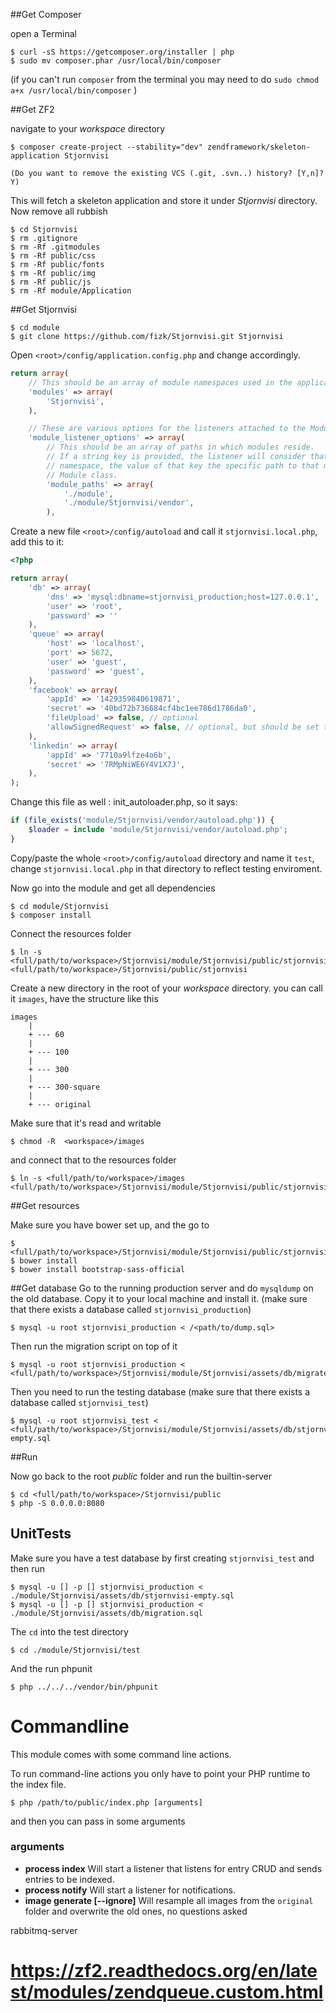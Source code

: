 
##Get Composer

open a Terminal

	$ curl -sS https://getcomposer.org/installer | php
	$ sudo mv composer.phar /usr/local/bin/composer

(if you can't run `composer` from the terminal you may need to do `sudo chmod a+x /usr/local/bin/composer` )

##Get ZF2

navigate to your _workspace_ directory

	$ composer create-project --stability="dev" zendframework/skeleton-application Stjornvisi

	(Do you want to remove the existing VCS (.git, .svn..) history? [Y,n]? Y)

This will fetch a skeleton application and store it under _Stjornvisi_ directory. Now remove all rubbish

	$ cd Stjornvisi
	$ rm .gitignore
	$ rm -Rf .gitmodules
    $ rm -Rf public/css
    $ rm -Rf public/fonts
    $ rm -Rf public/img
    $ rm -Rf public/js
	$ rm -Rf module/Application


##Get Stjornvisi

	$ cd module
	$ git clone https://github.com/fizk/Stjornvisi.git Stjornvisi


Open `<root>/config/application.config.php` and change accordingly.


```php
return array(
    // This should be an array of module namespaces used in the application.
    'modules' => array(
        'Stjornvisi',
    ),

    // These are various options for the listeners attached to the ModuleManager
    'module_listener_options' => array(
        // This should be an array of paths in which modules reside.
        // If a string key is provided, the listener will consider that a module
        // namespace, the value of that key the specific path to that module's
        // Module class.
        'module_paths' => array(
            './module',
            './module/Stjornvisi/vendor',
        ),
```

Create a new file `<root>/config/autoload` and call it `stjornvisi.local.php`, add this to it:

```php
<?php

return array(
	'db' => array(
		'dns' => 'mysql:dbname=stjornvisi_production;host=127.0.0.1',
		'user' => 'root',
		'password' => ''
	),
	'queue' => array(
		'host' => 'localhost',
		'port' => 5672,
		'user' => 'guest',
		'password' => 'guest',
	),
	'facebook' => array(
		'appId' => '1429359840619871',
		'secret' => '40bd72b736684cf4bc1ee786d1786da0',
		'fileUpload' => false, // optional
		'allowSignedRequest' => false, // optional, but should be set to false for non-canvas apps
	),
	'linkedin' => array(
		'appId' => '7710a9lfze4o6b',
		'secret' => '7RMpNiWE6Y4V1X7J',
	),
);
```

Change this file as well : init_autoloader.php, so it says:
```php
if (file_exists('module/Stjornvisi/vendor/autoload.php')) {
    $loader = include 'module/Stjornvisi/vendor/autoload.php';
}
```


Copy/paste the whole `<root>/config/autoload` directory and name it `test`, change `stjornvisi.local.php` in that directory  to reflect testing enviroment.

Now go into the module and get all dependencies

	$ cd module/Stjornvisi
	$ composer install


Connect the resources folder

	$ ln -s <full/path/to/workspace>/Stjornvisi/module/Stjornvisi/public/stjornvisi <full/path/to/workspace>/Stjornvisi/public/stjornvisi

Create a new directory in the root of your _workspace_ directory. you can call it `images`, have the structure like this

	images
		|
		+ --- 60
		|
		+ --- 100
		|
		+ --- 300
		|
		+ --- 300-square
		|
		+ --- original

Make sure that it's read and writable

	$ chmod -R  <workspace>/images

and connect that to the resources folder

	$ ln -s <full/path/to/workspace>/images <full/path/to/workspace>/Stjornvisi/module/Stjornvisi/public/stjornvisi/images


##Get resources

Make sure you have bower set up, and the go to

    $ <full/path/to/workspace>/Stjornvisi/module/Stjornvisi/public/stjornvisi/
    $ bower install
    $ bower install bootstrap-sass-official

##Get database
Go to the running production server and do `mysqldump` on the old database. Copy it to your local machine and install it. (make sure that there exists a database called `stjornvisi_production`)

    $ mysql -u root stjornvisi_production < /<path/to/dump.sql>

Then run the migration script on top of it

    $ mysql -u root stjornvisi_production < <full/path/to/workspace>/Stjornvisi/module/Stjornvisi/assets/db/migrate.sql

Then you need to run the testing database (make sure that there exists a database called `stjornvisi_test`)

    $ mysql -u root stjornvisi_test < <full/path/to/workspace>/Stjornvisi/module/Stjornvisi/assets/db/stjornvisi-empty.sql

##Run

Now go back to the root _public_ folder and run the builtin-server

    $ cd <full/path/to/workspace>/Stjornvisi/public
    $ php -S 0.0.0.0:8080






















## UnitTests ##
Make sure you have a test database by first creating `stjornvisi_test` and then run

    $ mysql -u [] -p [] stjornvisi_production < ./module/Stjornvisi/assets/db/stjornvisi-empty.sql
    $ mysql -u [] -p [] stjornvisi_production < ./module/Stjornvisi/assets/db/migration.sql

The `cd` into the test directory

    $ cd ./module/Stjornvisi/test

And the run phpunit

    $ php ../../../vendor/bin/phpunit

# Commandline #

This module comes with some command line actions.

To run command-line actions you only have to point your PHP runtime to the index file.

    $ php /path/to/public/index.php [arguments]

and then you can pass in some arguments

### arguments ###
* **process index** Will start a listener that listens for entry CRUD and sends entries to be indexed.
* **process notify** Will start a listener for notifications.
* **image generate [--ignore]** Will resample all images from the `original` folder and overwrite the old ones, no questions asked



rabbitmq-server

# https://zf2.readthedocs.org/en/latest/modules/zendqueue.custom.html
